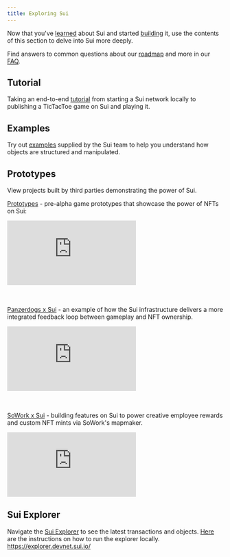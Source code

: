 ```yaml
---
title: Exploring Sui
---
```


Now that you've [learned](../learn/index.md) about Sui and started [building](../build/index.md) it, use the contents of this section to delve into Sui more deeply.

Find answers to common questions about our [roadmap](https://github.com/MystenLabs/sui/blob/main/ROADMAP.md) and more in our [FAQ](../contribute/faq.md).

## Tutorial
Taking an end-to-end [tutorial](../explore/tutorials.md) from starting a Sui network locally to publishing a TicTacToe game on Sui and playing it.

## Examples
Try out [examples](../explore/examples.md) supplied by the Sui team to help you understand how objects are structured and manipulated.

## Prototypes
View projects built by third parties demonstrating the power of Sui.

[Prototypes](../explore/prototypes.md) - pre-alpha game prototypes that showcase the power of NFTs on Sui:
<section class="sui-dev-video">

<iframe id="ytplayer" type="text/html" src="https://www.youtube.com/embed/sAMT5x8W3B8?autoplay=0"  frameborder="0"></iframe>
</section>

<br/>
<br/>

[Panzerdogs x Sui](../explore/panzerdogs.md) - an example of how the Sui infrastructure delivers a more integrated feedback loop between gameplay and NFT ownership.
<section class="sui-dev-video">
 
<iframe id="ytplayer" type="text/html" src="https://www.youtube.com/embed/Nx7hTb8dOb4?autoplay=0" frameborder="0"></iframe>
</section>

<br/>
<br/>

[SoWork x Sui](../explore/sowork.md) - building features on Sui to power creative employee rewards and custom NFT mints via SoWork's mapmaker.
<section class="sui-dev-video">

 <iframe id="ytplayer" type="text/html" src="https://www.youtube.com/embed/lwPMhpiyfmE?autoplay=0"  frameborder="0"></iframe>
</section>

## Sui Explorer

Navigate the [Sui Explorer](https://explorer.devnet.sui.io/) to see the latest transactions and objects. [Here](https://github.com/MystenLabs/sui/tree/main/explorer/client#readme) are the instructions on how to run the explorer locally.
https://explorer.devnet.sui.io/
